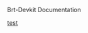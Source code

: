 Brt-Devkit Documentation 

[test](https://docs.google.com/document/d/e/2PACX-1vRFQihzdIe8owGAU54PKGyrBjGz6Na02eVFuzef2BM4SCARsGQC1FFEeSBSFGQrYPUwViWaVhPFa70d/pub)

